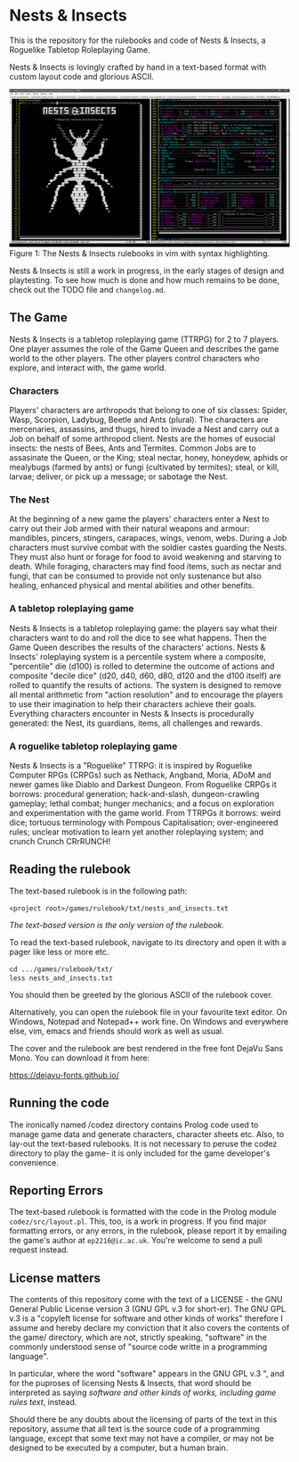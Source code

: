 Nests & Insects
===============

This is the repository for the rulebooks and code of Nests & Insects, a Roguelike
Tabletop Roleplaying Game.

Nests & Insects is lovingly crafted by hand in a text-based format with custom
layout code and glorious ASCII.

![Nests & Insects rulebooks in Glorious ASCII](./codez/themes/vim/vim_syntax_file/screnshot_industry.PNG?raw=true)
Figure 1: The Nests & Insects rulebooks in vim with syntax highlighting.

Nests & Insects is still a work in progress, in the early stages of design and
playtesting. To see how much is done and how much remains to be done, check out
the TODO file and `changelog.md`.

The Game
--------

Nests & Insects is a tabletop roleplaying game (TTRPG) for 2 to 7 players. One
player assumes the role of the Game Queen and describes the game world to the
other players. The other players control characters who explore, and interact
with, the game world.

### Characters

Players' characters are arthropods that belong to one of six classes: Spider,
Wasp, Scorpion, Ladybug, Beetle and Ants (plural). The characters are
mercenaries, assassins, and thugs, hired to invade a Nest and carry out a Job on
behalf of some arthropod client. Nests are the homes of eusocial insects: the
nests of Bees, Ants and Termites. Common Jobs are to assasinate the Queen, or
the King; steal nectar, honey, honeydew, aphids or mealybugs (farmed by ants) or
fungi (cultivated by termites); steal, or kill, larvae; deliver, or pick up a
message; or sabotage the Nest.

### The Nest

At the beginning of a new game the players' characters enter a Nest to carry out
their Job armed with their natural weapons and armour: mandibles, pincers,
stingers, carapaces, wings, venom, webs. During a Job characters must survive
combat with the soldier castes guarding the Nests. They must also hunt or forage
for food to avoid weakening and starving to death. While foraging, characters
may find food items, such as nectar and fungi, that can be consumed to provide
not only sustenance but also healing, enhanced physical and mental abilities and
other benefits.

### A tabletop roleplaying game

Nests & Insects is a tabletop roleplaying game: the players say what their
characters want to do and roll the dice to see what happens. Then the Game Queen
describes the results of the characters' actions. Nests & Insects' roleplaying
system is a percentile system where a composite, "percentile" die (d100) is
rolled to determine the outcome of actions and composite "decile dice" (d20,
d40, d60, d80, d120 and the d100 itself) are rolled to quantify the results of
actions. The system is designed to remove all mental arithmetic from "action
resolution" and to encourage the players to use their imagination to help their
characters achieve their goals. Everything characters encounter in Nests &
Insects is procedurally generated: the Nest, its guardians, items, all
challenges and rewards.

### A roguelike tabletop roleplaying game

Nests & Insects is a "Roguelike" TTRPG: it is inspired by Roguelike Computer
RPGs (CRPGs) such as Nethack, Angband, Moria, ADoM and newer games like Diablo
and Darkest Dungeon. From Roguelike CRPGs it borrows: procedural generation;
hack-and-slash, dungeon-crawling gameplay; lethal combat; hunger mechanics; and
a focus on exploration and experimentation with the game world. From TTRPGs it
borrows: weird dice; tortuous terminology with Pompous Capitalisation;
over-engineered rules; unclear motivation to learn yet another roleplaying
system; and crunch Crunch CRrRUNCH!

Reading the rulebook
--------------------

The text-based rulebook is in the following path:
```
<project root>/games/rulebook/txt/nests_and_insects.txt
```

_The text-based version is the only version of the rulebook._

To read the text-based rulebook, navigate to its directory and open it with a pager like
less or more etc.

```
cd .../games/rulebook/txt/
less nests_and_insects.txt
```

You should then be greeted by the glorious ASCII of the rulebook cover. 

Alternatively, you can open the rulebook file in your favourite text editor. On
Windows, Notepad and Notepad++ work fine. On Windows and everywhere else, vim, emacs
and friends should work as well as usual.

The cover and the rulebook are best rendered in the free font DejaVu Sans Mono. You can
download it from here:

https://dejavu-fonts.github.io/

Running the code
----------------

The ironically named /codez directory contains Prolog code used to manage game data and
generate characters, character sheets etc. Also, to lay-out the text-based rulebooks. It
is not necessary to peruse the codez directory to play the game- it is only included for
the game developer's convenience.

Reporting Errors
----------------

The text-based rulebook is formatted with the code in the Prolog module
`codez/src/layout.pl`. This, too, is a work in progress. If you find major formatting
errors, or any errors, in the rulebook, please report it by emailing the game's author
at `ep2216@ic.ac.uk`. You're welcome to send a pull request instead.

License matters
---------------

The contents of this repository come with the text of a LICENSE - the GNU
General Public License version 3 (GNU GPL v.3 for short-er). The GNU GPL v.3 is
a "copyleft license for software and other kinds of works" therefore I assume
and hereby declare my conviction that it also covers the contents of the game/
directory, which are not, strictly speaking, "software" in the commonly
understood sense of "source code writte in a programming language".

In particular, where the word "software" appears in the GNU GPL v.3 ", and for
the puproses of licensing Nests & Insects, that word should be interpreted as
saying _software and other kinds of works, including game rules text_, instead.

Should there be any doubts about the licensing of parts of the text in this
repository, assume that all text is the source code of a programming language,
except that some text may not have a compiler, or may not be designed to be
executed by a computer, but a human brain.
